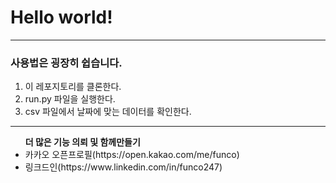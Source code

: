 <h1> Hello world! </h1>
<hr />
<h3>사용법은 굉장히 쉽습니다.</h3>
<ol>
<li>이 레포지토리를 클론한다.</li>
<li>run.py 파일을 실행한다.</li>
<li>csv 파일에서 날짜에 맞는 데이터를 확인한다.</li>
</ol>
<hr />
<ul>
<b>더 많은 기능 의뢰 및 함께만들기</b>
<li>카카오 오픈프로필(https://open.kakao.com/me/funco)</li>
<li>링크드인(https://www.linkedin.com/in/funco247)</li>
</ul>